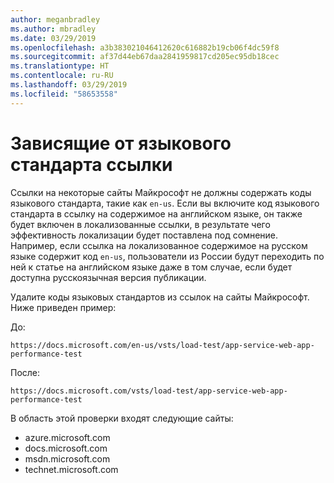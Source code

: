 ```yaml
---
author: meganbradley
ms.author: mbradley
ms.date: 03/29/2019
ms.openlocfilehash: a3b383021046412620c616882b19cb06f4dc59f8
ms.sourcegitcommit: af37d44eb67daa2841959817cd205ec95db18cec
ms.translationtype: HT
ms.contentlocale: ru-RU
ms.lasthandoff: 03/29/2019
ms.locfileid: "58653558"
---
```

# <a name="locale-specific-links"></a>Зависящие от языкового стандарта ссылки

Ссылки на некоторые сайты Майкрософт не должны содержать коды языкового стандарта, такие как `en-us`. Если вы включите код языкового стандарта в ссылку на содержимое на английском языке, он также будет включен в локализованные ссылки, в результате чего эффективность локализации будет поставлена под сомнение. Например, если ссылка на локализованное содержимое на русском языке содержит код `en-us`, пользователи из России будут переходить по ней к статье на английском языке даже в том случае, если будет доступна русскоязычная версия публикации.

Удалите коды языковых стандартов из ссылок на сайты Майкрософт. Ниже приведен пример:

До:

`https://docs.microsoft.com/en-us/vsts/load-test/app-service-web-app-performance-test`

После:

`https://docs.microsoft.com/vsts/load-test/app-service-web-app-performance-test`

В область этой проверки входят следующие сайты:

- azure.microsoft.com
- docs.microsoft.com
- msdn.microsoft.com
- technet.microsoft.com